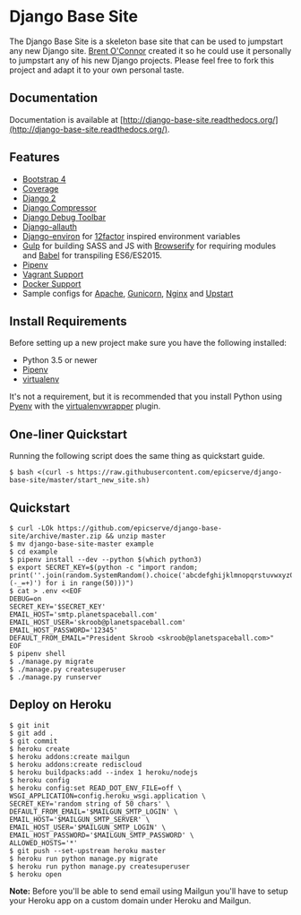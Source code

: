 Django Base Site
================

The Django Base Site is a skeleton base site that can be used to jumpstart any
new Django site. [Brent O'Connor](http://twitter.com/epicserve/) created it so
he could use it personally to jumpstart any of his new Django projects. Please
feel free to fork this project and adapt it to your own personal taste.


Documentation
-------------

Documentation is available at [http://django-base-site.readthedocs.org/](http://django-base-site.readthedocs.org/).

Features
--------

- [Bootstrap 4](https://getbootstrap.com/)
- [Coverage](https://bitbucket.org/ned/coveragepy)
- [Django 2](https://www.djangoproject.com/)
- [Django Compressor](https://github.com/django-compressor/django-compressor)
- [Django Debug Toolbar](https://github.com/django-compressor/django-compressor)
- [Django-allauth](http://www.intenct.nl/projects/django-allauth/)
- [Django-environ](https://django-environ.readthedocs.io/en/latest/) for [12factor](https://www.12factor.net/) inspired environment variables
- [Gulp](https://gulpjs.com/) for building SASS and JS with [Browserify](http://browserify.org/) for requiring modules and [Babel](https://babeljs.io/) for transpiling ES6/ES2015.
- [Pipenv](https://github.com/kennethreitz/pipenv)
- [Vagrant Support](https://www.vagrantup.com/)
- [Docker Support](https://www.docker.com/)
- Sample configs for [Apache](https://github.com/epicserve/django-base-site/tree/master/config/apache), [Gunicorn](https://github.com/epicserve/django-base-site/tree/master/config/gunicorn), [Nginx](https://github.com/epicserve/django-base-site/tree/master/config/nginx) and [Upstart](https://github.com/epicserve/django-base-site/tree/master/config/upstart)

Install Requirements
--------------------

Before setting up a new project make sure you have the following installed:

* Python 3.5 or newer 
* [Pipenv](https://github.com/kennethreitz/pipenv)
* [virtualenv](https://github.com/pypa/virtualenv)

It's not a requirement, but it is recommended that you install Python using [Pyenv](https://github.com/pyenv/pyenv) with the [virtualenvwrapper](https://github.com/pyenv/pyenv-virtualenvwrapper) plugin. 


One-liner Quickstart
--------------------

Running the following script does the same thing as quickstart guide.

    $ bash <(curl -s https://raw.githubusercontent.com/epicserve/django-base-site/master/start_new_site.sh)


Quickstart
----------

    $ curl -LOk https://github.com/epicserve/django-base-site/archive/master.zip && unzip master
    $ mv django-base-site-master example
    $ cd example
    $ pipenv install --dev --python $(which python3)
    $ export SECRET_KEY=$(python -c "import random; print(''.join(random.SystemRandom().choice('abcdefghijklmnopqrstuvwxyz0123456789%^&*(-_=+)') for i in range(50)))")
    $ cat > .env <<EOF
    DEBUG=on
    SECRET_KEY='$SECRET_KEY'
    EMAIL_HOST='smtp.planetspaceball.com'
    EMAIL_HOST_USER='skroob@planetspaceball.com'
    EMAIL_HOST_PASSWORD='12345'
    DEFAULT_FROM_EMAIL="President Skroob <skroob@planetspaceball.com>"
    EOF
    $ pipenv shell
    $ ./manage.py migrate
    $ ./manage.py createsuperuser
    $ ./manage.py runserver


Deploy on Heroku
----------------

    $ git init
    $ git add .
    $ git commit
    $ heroku create
    $ heroku addons:create mailgun
    $ heroku addons:create rediscloud
    $ heroku buildpacks:add --index 1 heroku/nodejs
    $ heroku config
    $ heroku config:set READ_DOT_ENV_FILE=off \
    WSGI_APPLICATION=config.heroku_wsgi.application \
    SECRET_KEY='random string of 50 chars' \
    DEFAULT_FROM_EMAIL='$MAILGUN_SMTP_LOGIN' \
    EMAIL_HOST='$MAILGUN_SMTP_SERVER' \
    EMAIL_HOST_USER='$MAILGUN_SMTP_LOGIN' \
    EMAIL_HOST_PASSWORD='$MAILGUN_SMTP_PASSWORD' \
    ALLOWED_HOSTS='*'
    $ git push --set-upstream heroku master
    $ heroku run python manage.py migrate
    $ heroku run python manage.py createsuperuser    
    $ heroku open

**Note:**
Before you'll be able to send email using Mailgun you'll have to setup
your Heroku app on a custom domain under Heroku and Mailgun.
